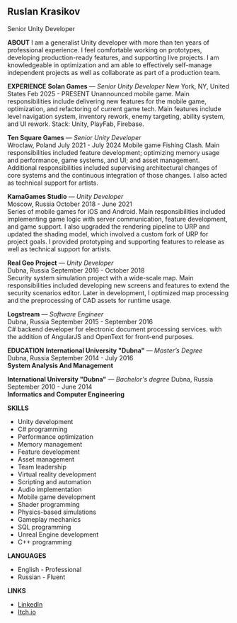 ## **Ruslan Krasikov**
Senior Unity Developer

**ABOUT** 
I am a generalist Unity developer with more than ten years of professional experience. I feel comfortable working on prototypes, developing production-ready features, and supporting live projects. I am knowledgeable in optimization and am able to effectively self-manage independent projects as well as collaborate as part of a production team.

**EXPERIENCE**
**Solan Games** — *Senior Unity Developer* 
New York, NY, United States Feb 2025 \- PRESENT 
Unannounced mobile game. Main responsibilities include delivering new features for the mobile game, optimization, and refactoring of current game tech.
Main features include level navigation system, inventory rework, enemy targeting, ability system, and UI rework. Stack: Unity, PlayFab, Firebase.

**Ten Square Games** — *Senior Unity Developer* \
Wroclaw, Poland July 2021 \- July 2024 
Mobile game Fishing Clash. Main responsibilities included feature development; optimizing memory usage and performance, game systems, and UI; and asset management. Additional responsibilities included supervising architectural changes of core systems and the continuous integration of those changes. I also acted as technical support for artists.

**KamaGames Studio** — *Unity Developer* \
Moscow, Russia October 2018 \- June 2021 \
Series of mobile games for iOS and Android. Main responsibilities included implementing game logic with server communication, feature development, and game support. I also upgraded the rendering pipeline to URP and updated the shading model, which involved a custom fork of URP for project goals. I provided prototyping and supporting features to release as well as technical support for artists.

**Real Geo Project** — *Unity Developer* \
Dubna, Russia September 2016 \- October 2018 \
Security system simulation project with a wide-scale map. Main responsibilities included developing new screens and features to extend the security scenarios editor. Later in development, I optimized map processing and the preprocessing of CAD assets for runtime usage.

**Logstream** — *Software Engineer* \
Dubna, Russia September 2015 \- September  2016 \
C# backend developer for electronic document processing services. with the addition of AngularJS and OpenText for front-end purposes.

 **EDUCATION** 
**International University "Dubna"** — *Master’s Degree* \
Dubna, Russia September 2014 \- July 2016 \
**System Analysis And Management** 

**International University "Dubna"** — *Bachelor's degree* Dubna, Russia September 2010 \- June 2014 \
**Informatics and Computer Engineering**

**SKILLS**  
 - Unity development 
 - C\# programming 
 - Performance optimization 
 - Memory management 
 - Feature development 
 - Asset management 
 - Team leadership
 - Virtual reality development 
 - Scripting and automation 
 - Audio implementation 
 - Mobile game development 
 - Shader programming
 - Physics-based simulations 
 - Gameplay mechanics 
 - SQL programming 
 - Unreal Engine development 
 - C++ programming

**LANGUAGES**
 - English \- Professional  
 - Russian \- Fluent

**LINKS**  
 - [LinkedIn](https://www.linkedin.com/in/ruslan-krasikov-190499166/) 
 - [Itch.io](https://shidonski.itch.io/)
